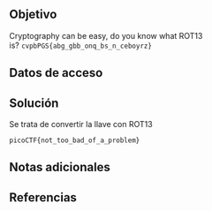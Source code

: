 ## Objetivo

Cryptography can be easy, do you know what ROT13 is? `cvpbPGS{abg_gbb_onq_bs_n_ceboyrz}`
## Datos de acceso
## Solución

Se trata de convertir la llave con ROT13

```
picoCTF{not_too_bad_of_a_problem}
```
## Notas adicionales

## Referencias

